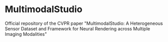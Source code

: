 # MultimodalStudio
Official repository of the CVPR paper "MultimodalStudio: A Heterogeneous Sensor Dataset and Framework for Neural Rendering across Multiple Imaging Modalities"
